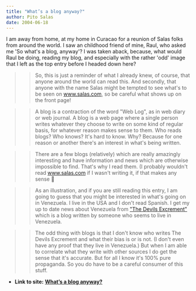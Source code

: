 ```yaml
---
title: "What’s a blog anyway?"
author: Pito Salas
date: 2004-06-18
---
```


I am away from home, at my home in Curacao for a reunion of Salas folks from
around the world. I saw an childhood friend of mine, Raul, who asked me 'So
what's a blog, anyway'? I was taken aback, because, what would Raul be doing,
reading my blog, and especially with the rather 'odd' image that I left as the
top entry before I headed down here?

>>

>> So, this is just a reminder of what I already knew, of course, that anyone
around the world can read this. And secondly, that anyone with the name Salas
might be tempted to see what's to be seen on www.salas.com, so be careful what
shows up on the front page!

>>

>> A blog is a contraction of the word "Web Log", as in web diary or web
journal. A blog is a web page where a single person writes whatever they
choose to write on some kind of regular basis, for whatever reason makes sense
to them. Who reads blogs? Who knows? It's hard to know. Why? Because for one
reason or another there's an interest in what's being written.

>>

>> There are a few blogs (relatively) which are really amazingly interesting
and have information and news which are otherwise impossible to find. That's
why I read them. (I probably wouldn't read www.salas.com if I wasn't writing
it, if that makes any sense 🙂

>>

>> As an illustration, and if you are still reading this entry, I am going to
guess that you might be interested in what's going on in Venezuela. I live in
the USA and I don't read Spanish. I get my up to date news about Venezuela
from ["The Devils
Excrement"](<http://blogs.salon.com/0001330/2003/07/12.html>) which is a blog
written by someone who seems to live in Venezuela.

>>

>> The odd thing with blogs is that I don't know who writes The Devils
Excrement and what their bias is or is not. (I don't even have any proof that
they live in Venezuela.) But when I am able to correlate what they write with
other sources I do get the sense that it's accurate. But for all I know it's
100% pure propaganda. So you do have to be a careful consumer of this stuff.


* **Link to site:** **[What’s a blog anyway?](None)**

